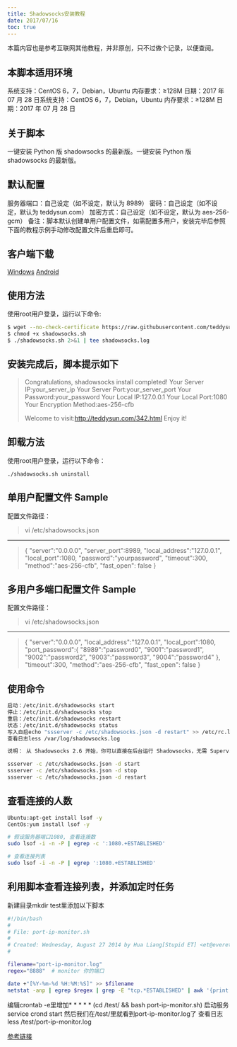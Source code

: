 ```yaml
---
title: Shadowsocks安装教程
date: 2017/07/16
toc: true
---
```


本篇内容也是参考互联网其他教程，并非原创，只不过做个记录，以便查阅。
<!--more-->
## 本脚本适用环境

系统支持：CentOS 6，7，Debian，Ubuntu
内存要求：≥128M
日期：2017 年 07 月 28 日系统支持：CentOS 6，7，Debian，Ubuntu
内存要求：≥128M
日期：2017 年 07 月 28 日

## 关于脚本

一键安装 Python 版 shadowsocks 的最新版。一键安装 Python 版 shadowsocks 的最新版。

## 默认配置

服务器端口：自己设定（如不设定，默认为 8989）
密码：自己设定（如不设定，默认为 teddysun.com）
加密方式：自己设定（如不设定，默认为 aes-256-gcm）
备注：脚本默认创建单用户配置文件，如需配置多用户，安装完毕后参照下面的教程示例手动修改配置文件后重启即可。

## 客户端下载

[Windows](https://github.com/shadowsocks/shadowsocks-windows/releases)
[Android](https://github.com/shadowsocks/shadowsocks-android/releases)

## 使用方法

使用root用户登录，运行以下命令:

```sh
$ wget --no-check-certificate https://raw.githubusercontent.com/teddysun/shadowsocks_install/master/shadowsocks.sh
$ chmod +x shadowsocks.sh
$ ./shadowsocks.sh 2>&1 | tee shadowsocks.log
```

## 安装完成后，脚本提示如下

> Congratulations, shadowsocks install completed!
> Your Server IP:your_server_ip
> Your Server Port:your_server_port
> Your Password:your_password
> Your Local IP:127.0.0.1
> Your Local Port:1080
> Your Encryption Method:aes-256-cfb
>
> Welcome to visit:http://teddysun.com/342.html
> Enjoy it!

## 卸载方法

使用root用户登录，运行以下命令：

`./shadowsocks.sh uninstall`

## 单用户配置文件 Sample

配置文件路径：

> vi /etc/shadowsocks.json

--------------------------------

> {
>    "server":"0.0.0.0",
>    "server_port":8989,
>    "local_address":"127.0.0.1",
>    "local_port":1080,
>    "password":"yourpassword",
>    "timeout":300,
>    "method":"aes-256-cfb",
>    "fast_open": false
> }

## 多用户多端口配置文件 Sample

配置文件路径：

> vi /etc/shadowsocks.json

--------------------------------

> {
>    "server":"0.0.0.0",
>    "local_address":"127.0.0.1",
>    "local_port":1080,
>    "port_password":{
>         "8989":"password0",
>         "9001":"password1",
>         "9002":"password2",
>         "9003":"password3",
>         "9004":"password4"
>    },
>    "timeout":300,
>    "method":"aes-256-cfb",
>    "fast_open": false
> }

## 使用命令

```sh
启动：/etc/init.d/shadowsocks start
停止：/etc/init.d/shadowsocks stop
重启：/etc/init.d/shadowsocks restart
状态：/etc/init.d/shadowsocks status
写入自启echo "ssserver -c /etc/shadowsocks.json -d restart" >> /etc/rc.local
查看日志less /var/log/shadowsocks.log

说明： 从 Shadowsocks 2.6 开始，你可以直接在后台运行 Shadowsocks，无需 Supervisor 。 这样省掉了 Supervisor 进程占用的内存。

ssserver -c /etc/shadowsocks.json -d start
ssserver -c /etc/shadowsocks.json -d stop
ssserver -c /etc/shadowsocks.json -d restart
```

## 查看连接的人数

```sh
Ubuntu:apt-get install lsof -y
CentOs:yum install lsof -y

# 假设服务器端口1080, 查看连接数
sudo lsof -i -n -P | egrep -c ':1080.+ESTABLISHED'

# 查看连接列表
sudo lsof -i -n -P | egrep ':1080.+ESTABLISHED'
```

## 利用脚本查看连接列表，并添加定时任务

新建目录mkdir test里添加以下脚本

```sh
#!/bin/bash
#
# File: port-ip-monitor.sh
#
# Created: Wednesday, August 27 2014 by Hua Liang[Stupid ET] <et@everet.org>
#

filename="port-ip-monitor.log"
regex="8888"  # monitor 你的端口

date +"[%Y-%m-%d %H:%M:%S]" >> $filename
netstat -anp | egrep $regex | grep -E "tcp.*ESTABLISHED" | awk '{print $4, $5}' | cut -d: -f2 | sort -u >> $filename
```

编辑crontab -e里增加* * * * * (cd /test/ && bash port-ip-monitor.sh)
启动服务service crond start
然后我们在/test/里就看到port-ip-monitor.log了
查看日志less /test/port-ip-monitor.log

[参考链接](https://github.com/iMeiji/shadowsocks_install/wiki/shadowsocks-Python-%E4%B8%80%E9%94%AE%E5%AE%89%E8%A3%85)
